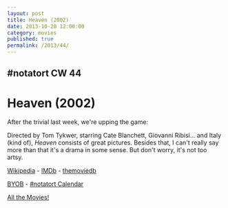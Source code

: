 ```yaml
---
layout: post
title: Heaven (2002)
date: 2013-10-28 12:00:00
category: movies
published: true
permalink: /2013/44/
---
```


## \#notatort CW 44
# Heaven \(2002\)

After the trivial last week, we're upping the game:

Directed by Tom Tykwer, starring Cate Blanchett, Giovanni Ribisi... and Italy (kind of), *Heaven* consists of great pictures. Besides that, I can't really say more than that it's a drama in some sense. But don't worry, it's not too artsy.

<a href="http://en.wikipedia.org/wiki/Heaven_(2002_film)">Wikipedia</a> - [IMDb](http://www.imdb.com/title/tt0246677/?ref_=fn_al_tt_1) - [themoviedb](http://www.themoviedb.org/movie/10575-heaven)

<a href="http://en.wikipedia.org/wiki/BYOB_(beverage)">BYOB</a> - <a href="webcal://p09-calendarws.icloud.com/ca/subscribe/1/njhFKcFiNF5cQxQ-plsJccGfbuvf1pXvgKeMqimgE4ZFRgZps-DrReteg83YbLJaRhjuvwVD1DJ3eqmzmueLudNx8k_GF1p4khyUtrXpRxo">#notatort Calendar</a>

[All the Movies!](http://notatort.com/allthemovies/)

<!--include jquery & backstretch-->

<script type="text/javascript" src="https://ajax.googleapis.com/ajax/libs/jquery/1.7.2/jquery.min.js"></script>

<script type="text/javascript" src="http://notatort.com/jquery.backstretch.min.js"></script>

<script type="text/javascript">

$(function(){

     $(window).resize(function(){
     
         if($(this).width() >= 767){
         
             $.backstretch("http://notatort.com/bg44.jpg", {speed: 150});
             
         }
         
      })
      
      .resize();//trigger resize on page load
      
});

</script>